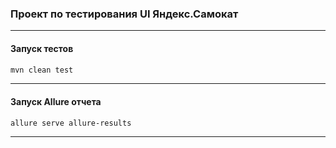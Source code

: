 ### Проект по тестирования UI Яндекс.Самокат

---

#### Запуск тестов
```sh
mvn clean test
```

---

#### Запуск Allure отчета
```sh
allure serve allure-results
```

---
